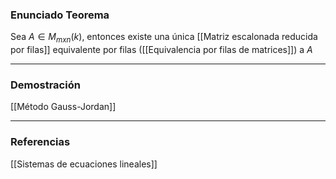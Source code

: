 ### Enunciado Teorema

Sea $A \in M_{mxn} (k)$, entonces existe una única [[Matriz escalonada reducida por filas]] equivalente por filas ([[Equivalencia por filas de matrices]]) a $A$

---
### Demostración

[[Método Gauss-Jordan]]

---
### Referencias
[[Sistemas de ecuaciones lineales]]